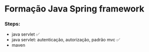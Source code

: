 # Formação Java Spring framework

### Steps:

- java servlet ✅
- java servlet: autenticação, autorização, padrão mvc ✅
- maven